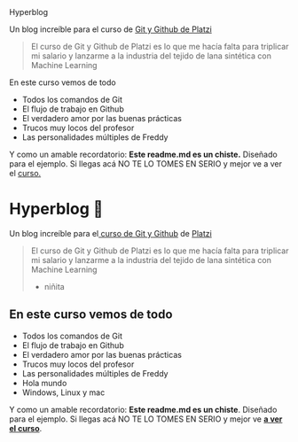 <html lang="es">
<head>
    <meta charset="UTF-8">
    <meta http-equiv="X-UA-Compatible" content="IE=edge">
    <meta name="viewport" content="width=device-width, initial-scale=1.0">
    <title>Hyperblog</title>
    <!-- Compiled and minified CSS -->
    <link rel="stylesheet" href="https://cdnjs.cloudflare.com/ajax/libs/materialize/1.0.0/css/materialize.min.css">
    <!-- Compiled and minified JavaScript -->
    <script src="https://cdnjs.cloudflare.com/ajax/libs/materialize/1.0.0/js/materialize.min.js"></script>
    <link rel="stylesheet" href="css/styles.css">
    <link href="https://fonts.googleapis.com/icon?family=Material+Icons" rel="stylesheet">
</head>
<body>
    <div class="row">
    <div class="col l12">
      <div class="card blue-grey darken-1">
        <div class="card-content white-text">
          <span class="card-title">Hyperblog</span>
          <p>Un blog increíble para el curso de <a href="https://platzi.com/cursos/git-github/">Git y Github de Platzi</a></p>
		  <blockquote class="white-text">
      El curso de Git y Github de Platzi es lo que me hacía falta para triplicar mi salario y lanzarme a la industria del tejido de lana sintética con Machine Learning
    </blockquote>
	<span class="card-title">En este curso vemos de todo</span>
	<ul>
  <li>Todos los comandos de Git</li>
  <li>El flujo de trabajo en Github</li>
  <li>El verdadero amor por las buenas prácticas</li>
  <li>Trucos muy locos del profesor</li>
  <li>Las personalidades múltiples de Freddy</li>
</ul>
        </div>
        <div class="card-action">
		<p>Y como un amable recordatorio: <b>Este readme.md es un chiste.</b>  Diseñado para el ejemplo. Si llegas acá NO TE LO TOMES EN SERIO y mejor ve a ver el <a href="https://platzi.com/cursos/git-github/">curso.</a>
		  </p>
        </div>
      </div>
    </div>
  </div>
</body>
</html>

# Hyperblog 💚
Un blog increíble para el[ curso de Git y Github](https://platzi.com/cursos/git-github/ " curso de Git y Github") de [Platzi](https://platzi.com/ "Platzi")
> El curso de Git y Github de Platzi es lo que me hacía falta para triplicar mi salario y lanzarme a la industria del tejido de lana sintética con Machine Learning
> - niñita

## En este curso vemos de todo
* Todos los comandos de Git
* El flujo de trabajo en Github
* El verdadero amor por las buenas prácticas
* Trucos muy locos del profesor
* Las personalidades múltiples de Freddy
* Hola mundo
* Windows, Linux y mac

Y como un amable recordatorio: **Este readme.md es un chiste**.  Diseñado para el ejemplo. Si llegas acá NO TE LO TOMES EN SERIO y mejor ve [**a ver el curso**](https://platzi.com/cursos/git-github/ "a ver el curso").
